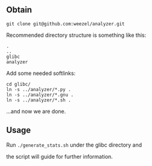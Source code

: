 ## Obtain

	git clone git@github.com:weezel/analyzer.git

Recommended directory structure is something like this:

	.
	..
	glibc
	analyzer

Add some needed softlinks:

	cd glibc/
	ln -s ../analyzer/*.py .
	ln -s ../analyzer/*.gnu .
	ln -s ../analyzer/*.sh .

...and now we are done.

## Usage
Run `./generate_stats.sh` under the glibc directory and

the script will guide for further information.

